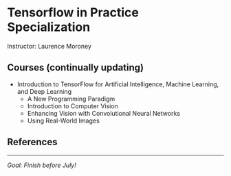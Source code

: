 # Tensorflow in Practice Specialization
Instructor: Laurence Moroney  

## Courses (continually updating)
  * Introduction to TensorFlow for Artificial Intelligence, Machine Learning, and Deep Learning
    *  A New Programming Paradigm
    * Introduction to Computer Vision
    * Enhancing Vision with Convolutional Neural Networks
    * Using Real-World Images

## References

---------------------------------------------------------------------------------------------------------
*Goal: Finish before July!*
